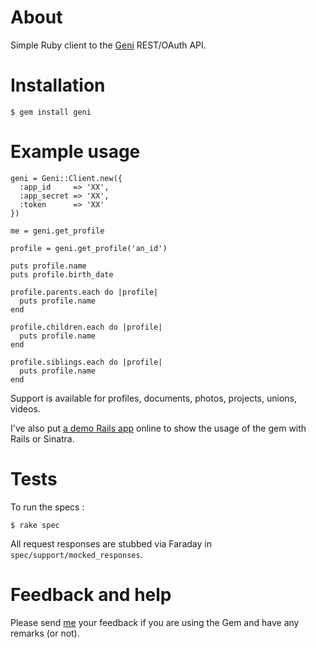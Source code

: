 # About

Simple Ruby client to the [Geni](http://www.geni.com) REST/OAuth API.

# Installation

    $ gem install geni

# Example usage

    geni = Geni::Client.new({
      :app_id     => 'XX',
      :app_secret => 'XX',
      :token      => 'XX'
    })

    me = geni.get_profile
    
    profile = geni.get_profile('an_id')
    
    puts profile.name
    puts profile.birth_date
    
    profile.parents.each do |profile|
      puts profile.name
    end
    
    profile.children.each do |profile|
      puts profile.name
    end
    
    profile.siblings.each do |profile|
      puts profile.name
    end

Support is available for profiles, documents, photos, projects, unions, videos.

I've also put [a demo Rails app](https://github.com/aurels/geni-rails-example) online to show the usage of the gem with Rails or Sinatra.

# Tests

To run the specs :

    $ rake spec

All request responses are stubbed via Faraday in `spec/support/mocked_responses`.

# Feedback and help

Please send [me](http://aurelien.malisart.be) your feedback if you are using the Gem and have any remarks (or not).